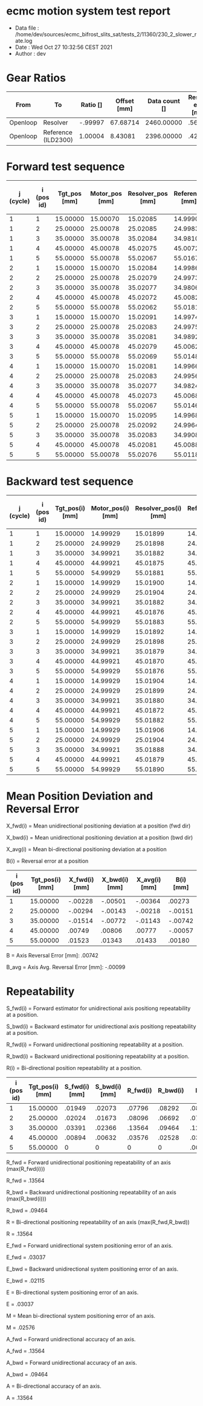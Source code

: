 # ecmc motion system test report

* Data file   : /home/dev/sources/ecmc_bifrost_slits_sat/tests_2/11360/230_2_slower_rate.log
* Date        : Wed Oct 27 10:32:56 CEST 2021
* Author      : dev


# Gear Ratios
From | To | Ratio [] | Offset [mm] | Data count [] | Residual error [mm²]
--- | --- | --- | --- | --- | --- |
Openloop | Resolver | -.99997 | 67.68714 | 2460.00000 | .56455
Openloop | Reference (ILD2300) | 1.00004 | 8.43081 | 2396.00000 | .42606

# Forward test sequence

j (cycle)| i (pos id)| Tgt_pos [mm] | Motor_pos [mm] | Resolver_pos [mm] | Reference [mm] | Diff ref-tgt, X(i,j) [mm]
--- | --- | --- | --- | --- | --- |--- |
1 | 1 | 15.00000 | 15.00070 | 15.02085 | 14.99906 | -.00094 |
1 | 2 | 25.00000 | 25.00078 | 25.02085 | 24.99832 | -.00168 |
1 | 3 | 35.00000 | 35.00078 | 35.02084 | 34.98106 | -.01894 |
1 | 4 | 45.00000 | 45.00078 | 45.02075 | 45.00725 | .00725 |
1 | 5 | 55.00000 | 55.00078 | 55.02067 | 55.01670 | .01670 |
2 | 1 | 15.00000 | 15.00070 | 15.02084 | 14.99866 | -.00134 |
2 | 2 | 25.00000 | 25.00078 | 25.02079 | 24.99730 | -.00270 |
2 | 3 | 35.00000 | 35.00078 | 35.02077 | 34.98065 | -.01935 |
2 | 4 | 45.00000 | 45.00078 | 45.02072 | 45.00827 | .00827 |
2 | 5 | 55.00000 | 55.00078 | 55.02062 | 55.01813 | .01813 |
3 | 1 | 15.00000 | 15.00070 | 15.02091 | 14.99743 | -.00257 |
3 | 2 | 25.00000 | 25.00078 | 25.02083 | 24.99751 | -.00249 |
3 | 3 | 35.00000 | 35.00078 | 35.02081 | 34.98922 | -.01078 |
3 | 4 | 45.00000 | 45.00078 | 45.02079 | 45.00623 | .00623 |
3 | 5 | 55.00000 | 55.00078 | 55.02069 | 55.01487 | .01487 |
4 | 1 | 15.00000 | 15.00070 | 15.02081 | 14.99662 | -.00338 |
4 | 2 | 25.00000 | 25.00078 | 25.02083 | 24.99567 | -.00433 |
4 | 3 | 35.00000 | 35.00078 | 35.02077 | 34.98249 | -.01751 |
4 | 4 | 45.00000 | 45.00078 | 45.02073 | 45.00684 | .00684 |
4 | 5 | 55.00000 | 55.00078 | 55.02067 | 55.01466 | .01466 |
5 | 1 | 15.00000 | 15.00070 | 15.02095 | 14.99682 | -.00318 |
5 | 2 | 25.00000 | 25.00078 | 25.02092 | 24.99649 | -.00351 |
5 | 3 | 35.00000 | 35.00078 | 35.02083 | 34.99085 | -.00915 |
5 | 4 | 45.00000 | 45.00078 | 45.02081 | 45.00888 | .00888 |
5 | 5 | 55.00000 | 55.00078 | 55.02076 | 55.01181 | .01181 |


# Backward test sequence
j (cycle)| i (pos id)| Tgt_pos(i) [mm] | Motor_pos(i) [mm] | Resolver_pos(i) [mm] | Reference(i) [mm] | Diff ref-tgt, X(i,j) [mm]
--- | --- | --- | --- | --- | --- |--- |
1 | 1 | 15.00000 | 14.99929 | 15.01899 | 14.99682 | -.00318 |
1 | 2 | 25.00000 | 24.99929 | 25.01898 | 24.99730 | -.00270 |
1 | 3 | 35.00000 | 34.99921 | 35.01882 | 34.98249 | -.01751 |
1 | 4 | 45.00000 | 44.99921 | 45.01875 | 45.00827 | .00827 |
1 | 5 | 55.00000 | 54.99929 | 55.01881 | 55.01262 | .01262 |
2 | 1 | 15.00000 | 14.99929 | 15.01900 | 14.99539 | -.00461 |
2 | 2 | 25.00000 | 24.99929 | 25.01904 | 24.99975 | -.00025 |
2 | 3 | 35.00000 | 34.99921 | 35.01882 | 34.99350 | -.00650 |
2 | 4 | 45.00000 | 44.99921 | 45.01876 | 45.00908 | .00908 |
2 | 5 | 55.00000 | 54.99929 | 55.01883 | 55.01568 | .01568 |
3 | 1 | 15.00000 | 14.99929 | 15.01892 | 14.99458 | -.00542 |
3 | 2 | 25.00000 | 24.99929 | 25.01898 | 25.00138 | .00138 |
3 | 3 | 35.00000 | 34.99921 | 35.01879 | 34.99575 | -.00425 |
3 | 4 | 45.00000 | 44.99921 | 45.01870 | 45.00725 | .00725 |
3 | 5 | 55.00000 | 54.99929 | 55.01876 | 55.01711 | .01711 |
4 | 1 | 15.00000 | 14.99929 | 15.01904 | 14.99478 | -.00522 |
4 | 2 | 25.00000 | 24.99929 | 25.01899 | 24.99791 | -.00209 |
4 | 3 | 35.00000 | 34.99921 | 35.01880 | 34.99697 | -.00303 |
4 | 4 | 45.00000 | 44.99921 | 45.01872 | 45.00929 | .00929 |
4 | 5 | 55.00000 | 54.99929 | 55.01882 | 55.01283 | .01283 |
5 | 1 | 15.00000 | 14.99929 | 15.01906 | 14.99335 | -.00665 |
5 | 2 | 25.00000 | 24.99929 | 25.01904 | 24.99649 | -.00351 |
5 | 3 | 35.00000 | 34.99921 | 35.01888 | 34.99269 | -.00731 |
5 | 4 | 45.00000 | 44.99921 | 45.01879 | 45.00643 | .00643 |
5 | 5 | 55.00000 | 54.99929 | 55.01890 | 55.00895 | .00895 |


# Mean Position Deviation and Reversal Error

X_fwd(i) = Mean unidirectional positioning deviation at a position (fwd dir)

X_bwd(i) = Mean unidirectional positioning deviation at a position (bwd dir)

X_avg(i) = Mean bi-directional positioning deviation at a position

B(i) = Reversal error at a position

i (pos id) | Tgt_pos(i) [mm] | X_fwd(i) [mm] | X_bwd(i) [mm] | X_avg(i) [mm] | B(i) [mm]
--- | --- | --- |--- |--- |--- |
1 | 15.00000 | -.00228 | -.00501 | -.00364 | .00273
2 | 25.00000 | -.00294 | -.00143 | -.00218 | -.00151
3 | 35.00000 | -.01514 | -.00772 | -.01143 | -.00742
4 | 45.00000 | .00749 | .00806 | .00777 | -.00057
5 | 55.00000 | .01523 | .01343 | .01433 | .00180

B = Axis Reversal Error [mm]: .00742

B_avg = Axis Avg. Reversal Error [mm]: -.00099

# Repeatability

S_fwd(i) = Forward estimator for unidirectional axis positiong repeatability at a position.

S_bwd(i) = Backward estimator for unidirectional axis positiong repeatability at a position.

R_fwd(i) = Forward unidirectional positioning repeatability at a position.

R_bwd(i) = Backward unidirectional positioning repeatability at a position.

R(i) = Bi-directional position repeatability at a position.

i (pos id) | Tgt_pos(i) [mm] | S_fwd(i) [mm] | S_bwd(i) [mm] | R_fwd(i) | R_bwd(i) | R(i)
--- | --- | --- |--- |--- |--- |--- |
1| 15.00000 | .01949 |.02073 | .07796 | .08292 | .08317
2| 25.00000 | .02024 |.01673 | .08096 | .06692 | .07545
3| 35.00000 | .03391 |.02366 | .13564 | .09464 | .12256
4| 45.00000 | .00894 |.00632 | .03576 | .02528 | .03109
5| 55.00000 | 0 |0 | 0 | 0 | .00180

R_fwd = Forward unidirectional positioning repeatability of an axis (max(R_fwd(i)))

R_fwd = .13564

R_bwd = Backward unidirectional positioning repeatability of an axis (max(R_bwd(i)))

R_bwd = .09464

R = Bi-directional positioning repeatability of an axis (max(R_fwd,R_bwd))

R = .13564


E_fwd = Forward unidirectional system positioning error of an axis.

E_fwd = .03037

E_bwd = Backward unidirectional system positioning error of an axis.

E_bwd = .02115

E = Bi-directional system positioning error of an axis.

E = .03037

M = Mean bi-directional system positioning error of an axis.

M = .02576


A_fwd = Forward unidirectional accuracy of an axis.

A_fwd = .13564

A_bwd = Forward unidirectional accuracy of an axis.

A_bwd = .09464

A = Bi-directional accuracy of an axis.

A = .13564

